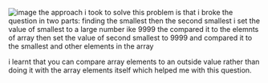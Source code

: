 ![image](https://github.com/user-attachments/assets/e29b6e5a-48f3-43d7-ade5-20569792ed50)
the approach i took to solve this problem is that i broke the question in two parts:
finding the smallest then the second smallest
 i set the value of smallest to a large number ike 9999
 the compared it to the elemnts of array then set the value of second smallest to 9999
and compared it to the smallest and other elements in the array


i learnt that you can compare array elements to an outside value rather than doing it with the array elements itself which helped me with this question.
